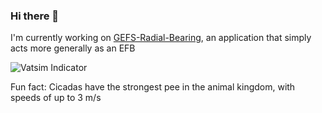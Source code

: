 ### Hi there 👋
I'm currently working on [GEFS-Radial-Bearing](https://github.com/Tech-Helper503/GEFS-Radial-Bearing), an application that simply acts more generally as an EFB  

![Vatsim Indicator](https://my.vatsim.net/indicators/1746386)

Fun fact: Cicadas have the strongest pee in the animal kingdom, with speeds of up to 3 m/s

<!--
**Tech-Helper503/Tech-Helper503** is a ✨ _special_ ✨ repository because its `README.md` (this file) appears on your GitHub profile.

Here are some ideas to get you started:

- 🔭 I’m currently working on ...
- 🌱 I’m currently learning ...
- 👯 I’m looking to collaborate on ...
- 🤔 I’m looking for help with ...
- 💬 Ask me about ...
- 📫 How to reach me: ...
- 😄 Pronouns: ...
- ⚡ Fun fact: ...
-->
